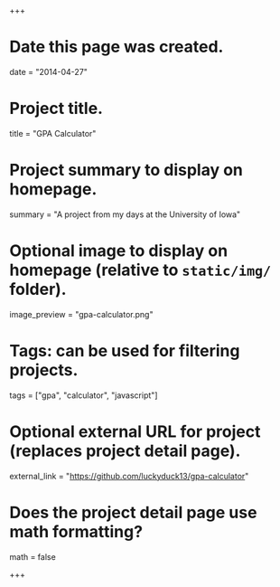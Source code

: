 +++
# Date this page was created.
date = "2014-04-27"

# Project title.
title = "GPA Calculator"

# Project summary to display on homepage.
summary = "A project from my days at the University of Iowa"

# Optional image to display on homepage (relative to `static/img/` folder).
image_preview = "gpa-calculator.png"

# Tags: can be used for filtering projects.
tags = ["gpa", "calculator", "javascript"]

# Optional external URL for project (replaces project detail page).
external_link = "https://github.com/luckyduck13/gpa-calculator"

# Does the project detail page use math formatting?
math = false

+++

